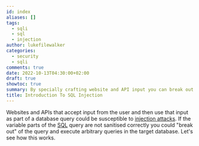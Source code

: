 ```yaml
---
id: index
aliases: []
tags:
  - sqli
  - sql
  - injection
author: lukefilewalker
categories:
  - security
  - sqli
comments: true
date: 2022-10-13T04:30:00+02:00
draft: true
showtoc: true
summary: By specially crafting website and API input you can break out of the intended SQL statement bounds and wreak havok on the system in question.
title: Introduction To SQL Injection
---
```


Websites and APIs that accept input from the user and then use that input as part of a database query could be susceptible to [injection attacks](https://owasp.org/www-community/attacks/SQL_Injection). If the variable parts of the [SQL](https://en.wikipedia.org/wiki/SQL "Structured Query Language") query are not sanitised correctly you could "break out" of the query and execute arbitrary queries in the target database. Let's see how this works.
